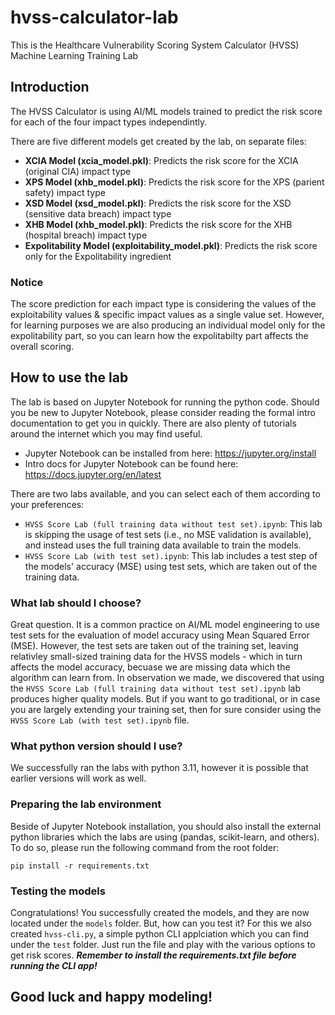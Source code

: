 # hvss-calculator-lab
This is the Healthcare Vulnerability Scoring System Calculator (HVSS) Machine Learning Training Lab

## Introduction
The HVSS Calculator is using AI/ML models trained to predict the risk score for each of the four impact types independintly.

There are five different models get created by the lab, on separate files:

- **XCIA Model (xcia_model.pkl)**: Predicts the risk score for the XCIA (original CIA) impact type
- **XPS Model (xhb_model.pkl)**: Predicts the risk score for the XPS (parient safety) impact type
- **XSD Model (xsd_model.pkl)**: Predicts the risk score for the XSD (sensitive data breach) impact type
- **XHB Model (xhb_model.pkl)**: Predicts the risk score for the XHB (hospital breach) impact type
- **Expolitability Model (exploitability_model.pkl)**: Predicts the risk score only for the Expolitability ingredient

### Notice
The score prediction for each impact type is considering the values of the exploitability values & specific impact values as a single value set. However, for learning purposes we are also producing an individual model only for the expolitability part, so you can learn how the expolitabilty part affects the overall scoring.

## How to use the lab
The lab is based on Jupyter Notebook for running the python code. Should you be new to Jupyter Notebook, please consider reading the formal intro documentation to get you in quickly. There are also plenty of tutorials around the internet which you may find useful.

- Jupyter Notebook can be installed from here: https://jupyter.org/install
- Intro docs for Jupyter Notebook can be found here: https://docs.jupyter.org/en/latest

There are two labs available, and you can select each of them according to your preferences:

- ```HVSS Score Lab (full training data without test set).ipynb```: This lab is skipping the usage of test sets (i.e., no MSE validation is available), and instead uses the full training data available to train the models.
- ```HVSS Score Lab (with test set).ipynb```: This lab includes a test step of the models' accuracy (MSE) using test sets, which are taken out of the training data.

### What lab should I choose?
Great question. It is a common practice on AI/ML model engineering to use test sets for the evaluation of model accuracy using Mean Squared Error (MSE). However, the test sets are taken out of the training set, leaving relativley small-sized training data for the HVSS models - which in turn affects the model accuracy, becuase we are missing data which the algorithm can learn from. In observation we made, we discovered that using the ```HVSS Score Lab (full training data without test set).ipynb``` lab produces higher quality models. But if you want to go traditional, or in case you are largely extending your training set, then for sure consider using the ```HVSS Score Lab (with test set).ipynb``` file.

### What python version should I use?
We successfully ran the labs with python 3.11, however it is possible that earlier versions will work as well.

### Preparing the lab environment
Beside of Jupyter Notebook installation, you should also install the external python libraries which the labs are using (pandas, scikit-learn, and others). To do so, please run the following command from the root folder: 

```pip install -r requirements.txt```

### Testing the models
Congratulations! You successfully created the models, and they are now located under the ```models``` folder. But, how can you test it?
For this we also created ```hvss-cli.py```, a simple python CLI applciation which you can find under the ```test``` folder. Just run the file and play with the various options to get risk scores. ***Remember to install the requirements.txt file before running the CLI app!***

## Good luck and happy modeling!
